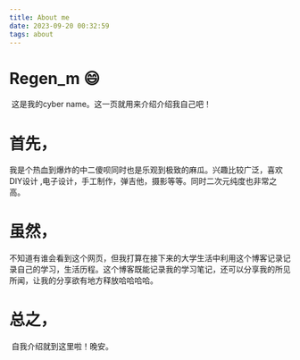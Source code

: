 ```yaml
---
title: About me
date: 2023-09-20 00:32:59
tags: about
---
```


# 							Regen_m	:smile:

​	这是我的cyber name。这一页就用来介绍介绍我自己吧！

# 	首先，	

​		我是个热血到爆炸的中二傻呗同时也是乐观到极致的麻瓜。兴趣比较广泛，喜欢DIY设计 ,电子设计，手工制作，弹吉他，摄影等等。同时二次元纯度也非常之高。

# 	虽然，

​		不知道有谁会看到这个网页，但我打算在接下来的大学生活中利用这个博客记录记录自己的学习，生活历程。这个博客既能记录我的学习笔记，还可以分享我的所见所闻，让我的分享欲有地方释放哈哈哈哈。

#      总之，

​		自我介绍就到这里啦！晚安。

